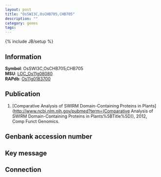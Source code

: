 ```yaml
---
layout: post
title: "OsSWI3C,OsCHB705,CHB705"
description: ""
category: genes
tags: 
---
```

{% include JB/setup %}

## Information
__Symbol__: OsSWI3C,OsCHB705,CHB705  
__MSU__: [LOC_Os11g08080](http://rice.plantbiology.msu.edu/cgi-bin/ORF_infopage.cgi?orf=LOC_Os11g08080)  
__RAPdb__: [Os11g0183700](http://rapdb.dna.affrc.go.jp/viewer/gbrowse_details/irgsp1?name=Os11g0183700)  

## Publication
1. [Comparative Analysis of SWIRM Domain-Containing Proteins in Plants](http://www.ncbi.nlm.nih.gov/pubmed?term=(Comparative Analysis of SWIRM Domain-Containing Proteins in Plants%5BTitle%5D)), 2012, Comp Funct Genomics.

## Genbank accession number

## Key message

## Connection


